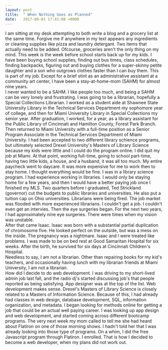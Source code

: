 ```yaml
---
layout: post
title:  " When Nothing Goes as Planned"
date:   2017-09-01 17:41:08 +0000
---
```



I am sitting at my desk attempting to both write a blog and a grocery list at the same time.  Forgive me if anywhere in my text appears any ingredients or cleaning supplies like pizza and laundry detergant.  Two items that actually need to be added.  Ofcourse, groceries aren't the only thing on my mind.  This week is the week before school starts back up for my kids.  I have been buying school supplies, finding out bus times, class schedules, finding backpacks, figuring out and buying clothes for a super-skinny petite daughter and a son who outgrows clothes faster than I can buy them.  This is part of my job.  Except for a brief stint as an administrative assistant at a community art center, I have been a stay-at-home-mom (SAHM) for almost nine years.  
I never wanted to be a SAHM.  I like people too much, and being a SAHM can be very lonely and frustrating.  I was going to be a librarian, hopefully a Special Collections Librarian.  I worked as a student aide at Shawnee State University Library in the Technical Services Department my sophomore year of college, and then for Miami University Library in Special Collections my senior year.  After graduation, I worked, for a year, as a library assistant for the Public Library of Cincinnati and Hamilton County, Forest Park Branch.  Then returned to Miami University with a full-time position as a Senior Program Associate in the Technical Services Department of Miami University.  I had been accepted to two different library schience programs, but ultimately selected Drexel University's Masters of Library Science because my kids were little and I could do the program online.
I did quit my job at Miami.  At that point, working full-time, going to school part-time, having two little kids, a house, and a husband, it was all too much.  My entire paycheck went to daycare.  It was more expensive for me to work then to stay home.
I thought everything would be fine.  I was in a library science program.  I had experience working in libraries.  I would only be staying home for a few years, and then I would have a better paying job once I finished my MLS.
Two quarters before i graduated, Ted Strickland (governor) cut the budgets to public libraries and universities.  He also put a tuition cap on Ohio universities.  Librarians were being fired.  The job market was flooded with more experienced librarians.  I couldn't get a job.  I couldn't even get an intervies.
Then the eye surgeries began.  For the next two years, I had approximately nine eye surgeries.  There were times when my vision was unstable.  
After that came Isaac.  Isaac was born with a substantial partial duplication of chromosome five.  He looked perfect on the outside, but was a mess on the inside.  The pregnancy was a nightmare.  Isaac and I were treated like problems.  I was made to be on bed rest at Good Samaritan Hospital for six weeks. After the birth, he survived for six days at Cincinnati Children's Hospital.  
Needless to say, I am not a librarian.  Other than repairing books for my kid's teachers, and occasionally having lunch with my librarian friends at Miami University, I am not a librarian.  
How did I decide to do web development.  I was driving to my short-lived admin job last fall, and the radio dj's started discussing job's that people reported as being satisfying.  App designer was at the top of the list.  Web development makes sense.  Drexel's Masters of Library Science is closely related to a Masters of Information Science. Because of this, I had already had classes in web design, database development, SQL, information organization, and metadata.  I began looking for methods online for getting a job that could be an actual well paying career.  I was looking up app design and web development, and started coming across different bootcamp programs.  The very next week my mom called to tell me she had heard about Flatiron on one of those morning shows.  I hadn't told her that I was already looking into those type of programs.  On a whim, I did the free Javascript program through Flatiron.  I enrolled.  That is how I decided to become a web developer, when my plans did not work out.


